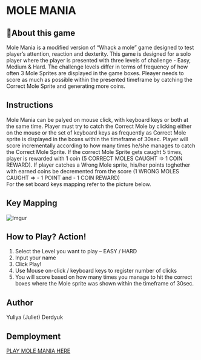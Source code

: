 # MOLE MANIA

## &#x1F534;**About this game**

Mole Mania is a modified version of “Whack a mole” game designed to test player’s attention, reaction and dexterity. This game is designed for a solo player where the player is presented with three levels of challenge - Easy, Medium & Hard. The challenge levels differ in terms of frequency of how often 3 Mole Sprites are displayed in the game boxes. Pleayer needs to score as much as possible within the presented timeframe by catching the Correct Mole Sprite and generating more coins.

## **Instructions**

Mole Mania can be palyed on mouse click, with keyboard keys or both at the same time.
Player must try to catch the Correct Mole by clicking either on the mouse or the set of keyboard keys as frequently as Correct Mole sprite is displayed in the boxes within the timeframe of 30sec. Player will score incrementally according to how many times he/she manages to catch the Correct Mole Sprite. If the correct Mole Sprite gets caught 5 times, player is rewarded with 1 coin (5 CORRECT MOLES CAUGHT => 1 COIN REWARD). If player catches a Wrong Mole sprite, his/her points toghether with earned coins be decremented from the score (1 WRONG MOLES CAUGHT => - 1 POINT and - 1 COIN REWARD)  
For the set board keys mapping refer to the picture below.

## **Key Mapping**

![Imgur](https://i.imgur.com/fLE4GMA.png)

## **How to Play? Action!**

<ol> 
<li> Select the Level you want to play – EASY / HARD</li> 
<li> Input your name </li>
<li> Click Play! </li>
<li> Use Mouse on-click / keyboard keys to register number of clicks </li>
<li> You will score based on how many times you manage to hit the correct boxes where the Mole sprite was shown within the timeframe of 30sec. </li>
</ol>

## Author

Yuliya (Juliet) Derdyuk

## Demployment

[PLAY MOLE MANIA HERE](https://mole-mania-game-juld1forprojects.vercel.app/)
